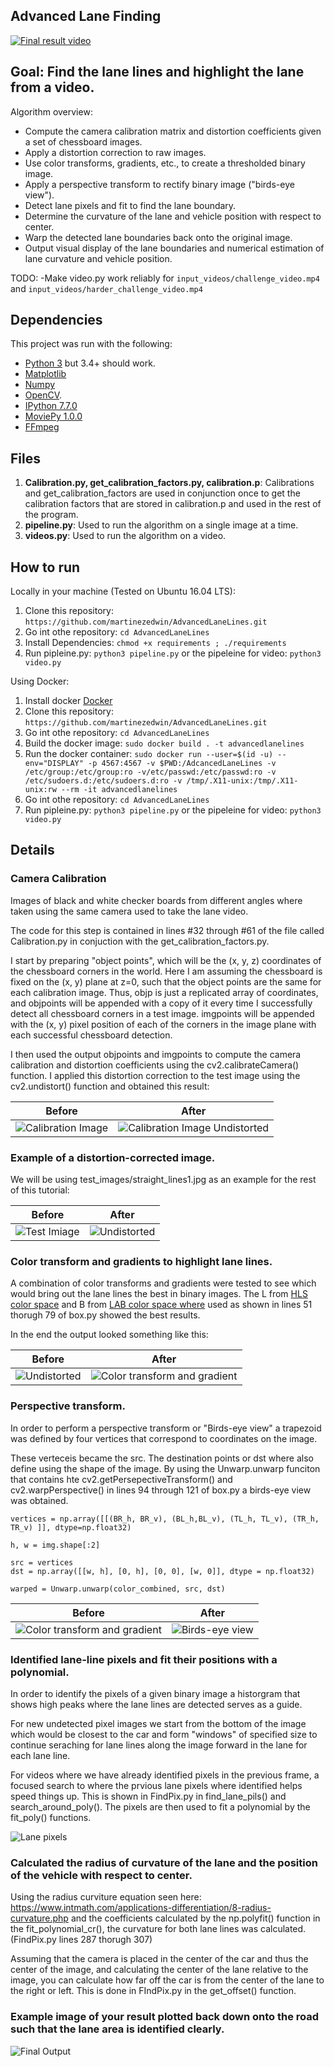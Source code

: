 ## Advanced Lane Finding

[![Final result video](./output/Advanced_lane_lines_video_image.png)](https://www.youtube.com/watch?v=g0TxAKaxdNk)

Goal: Find the lane lines and highlight the lane from a video.
---
Algorithm overview:

* Compute the camera calibration matrix and distortion coefficients given a set of chessboard images.
* Apply a distortion correction to raw images.
* Use color transforms, gradients, etc., to create a thresholded binary image.
* Apply a perspective transform to rectify binary image ("birds-eye view").
* Detect lane pixels and fit to find the lane boundary.
* Determine the curvature of the lane and vehicle position with respect to center.
* Warp the detected lane boundaries back onto the original image.
* Output visual display of the lane boundaries and numerical estimation of lane curvature and vehicle position.

TODO: 
-Make video.py work reliably for `input_videos/challenge_video.mp4` and `input_videos/harder_challenge_video.mp4`

Dependencies
---
This project was run with the following:

* [Python 3](https://www.python.org/downloads/) but 3.4+ should work.
* [Matplotlib](https://matplotlib.org/3.1.1/users/installing.html)
* [Numpy](https://docs.scipy.org/doc/numpy/user/install.html)
* [OpenCV](https://docs.opencv.org/).
* [IPython 7.7.0](https://ipython.org/install.html)
* [MoviePy 1.0.0](https://zulko.github.io/moviepy/install.html)
* [FFmpeg](https://www.ffmpeg.org/)

Files
---
1. **Calibration.py, get_calibration_factors.py, calibration.p**: Calibrations and get_calibration_factors are used in conjunction once to get the calibration factors that are stored in calibration.p and used in the rest of the program.
2. **pipeline.py**: Used to run the algorithm on a single image at a time.
3. **videos.py**: Used to run the algorithm on a video.

How to run
---
Locally in your machine (Tested on Ubuntu 16.04 LTS):
1. Clone this repository: `https://github.com/martinezedwin/AdvancedLaneLines.git`
2. Go int othe repository: `cd AdvancedLaneLines`
3. Install Dependencies: `chmod +x requirements ; ./requirements`
4. Run pipleine.py: `python3 pipeline.py` or the pipeleine for video: `python3 video.py`


Using Docker:
1. Install docker [Docker](https://docs.docker.com/install/)
2. Clone this repository: `https://github.com/martinezedwin/AdvancedLaneLines.git`
3. Go int othe repository: `cd AdvancedLaneLines`
4. Build the docker image: `sudo docker build . -t advancedlanelines`
5. Run the docker container: `sudo docker run --user=$(id -u) --env="DISPLAY" -p 4567:4567 -v $PWD:/AdcancedLaneLines -v /etc/group:/etc/group:ro -v/etc/passwd:/etc/passwd:ro -v /etc/sudoers.d:/etc/sudoers.d:ro -v /tmp/.X11-unix:/tmp/.X11-unix:rw --rm -it advancedlanelines`
6. Go int othe repository: `cd AdvancedLaneLines`
7. Run pipleine.py: `python3 pipeline.py` or the pipeleine for video: `python3 video.py`





Details
---
### Camera Calibration

Images of black and white checker boards from different angles where taken using the same camera used to take the lane video.

The code for this step is contained in lines #32 through #61 of the file called Calibration.py in conjuction with the get_calibration_factors.py.

I start by preparing "object points", which will be the (x, y, z) coordinates of the chessboard corners in the world. Here I am assuming the chessboard is fixed on the (x, y) plane at z=0, such that the object points are the same for each calibration image. Thus, objp is just a replicated array of coordinates, and objpoints will be appended with a copy of it every time I successfully detect all chessboard corners in a test image. imgpoints will be appended with the (x, y) pixel position of each of the corners in the image plane with each successful chessboard detection.

I then used the output objpoints and imgpoints to compute the camera calibration and distortion coefficients using the cv2.calibrateCamera() function. I applied this distortion correction to the test image using the cv2.undistort() function and obtained this result:


| Before                                                | After                                                                               |
|-------------------------------------------------------|-------------------------------------------------------------------------------------|
|![Calibration Image](./camera_cal/calibration1.jpg)    |![Calibration Image Undistorted](./output/calibration1_undistorted_edit.jpg)  |


### Example of a distortion-corrected image.

We will be using test_images/straight_lines1.jpg as an example for the rest of this tutorial:

| Before                                                | After                                                                               |
|-------------------------------------------------------|-------------------------------------------------------------------------------------|
|![Test Imiage](./test_images/straight_lines1.jpg)      |![Undistorted](./output/straight_lines1_undist_edit.jpg)                      |

### Color transform and gradients to highlight lane lines.

A combination of color transforms and gradients were tested to see which would bring out the lane lines the best in binary images. The L from [HLS color space](https://en.wikipedia.org/wiki/HSL_and_HSV) and B from [LAB color space where](https://en.wikipedia.org/wiki/CIELAB_color_space) used as shown in lines 51 thorugh 79 of box.py showed the best results.

In the end the output looked something like this:

| Before                                                | After                                                                               |
|-------------------------------------------------------|-------------------------------------------------------------------------------------|
|![Undistorted](./output/straight_lines1_undist_edit.jpg)|![Color transform and gradient](./output/straight_lines1_color_transform_and_gradients_edit.jpg)|


### Perspective transform.

In order to perform a perspective transform or "Birds-eye view" a trapezoid was defined by four vertices that correspond to coordinates on the image.

These verteceis became the src. The destination points or dst where also define using the shape of the image. By using the Unwarp.unwarp funciton that contains hte cv2.getPersepectiveTransform() and cv2.warpPerspective() in lines 94 through 121 of box.py a birds-eye view was obtained.

```
vertices = np.array([[(BR_h, BR_v), (BL_h,BL_v), (TL_h, TL_v), (TR_h, TR_v) ]], dtype=np.float32)

h, w = img.shape[:2]

src = vertices
dst = np.array([[w, h], [0, h], [0, 0], [w, 0]], dtype = np.float32)

warped = Unwarp.unwarp(color_combined, src, dst)
```

| Before                                                | After                                                                               |
|-------------------------------------------------------|-------------------------------------------------------------------------------------|
|![Color transform and gradient](./output/straight_lines1_color_transform_and_gradients_edit.jpg)| ![Birds-eye view](./output/striaght_lines_bird_eye_view_edit.jpg) |




### Identified lane-line pixels and fit their positions with a polynomial.

In order to identify the pixels of a given binary image a historgram that shows high peaks where the lane lines are detected serves as a guide.

For new undetected pixel images we start from the bottom of the image which would be closest to the car and form "windows" of specified size to continue seraching for lane lines along the image forward in the lane for each lane line.

For videos where we have already identified pixels in the previous frame, a focused search to where the prvious lane pixels where identified helps speed things up. This is shown in FindPix.py in find_lane_pils() and search_around_poly(). The pixels are then used to fit a polynomial by the fit_poly() functions.

![Lane pixels](./output/straight_lines1_lane_boxes_edit.jpg)

### Calculated the radius of curvature of the lane and the position of the vehicle with respect to center.

Using the radius curviture equation seen here: https://www.intmath.com/applications-differentiation/8-radius-curvature.php
and the coefficients calculated by the np.polyfit() function in the fit_polynomial_cr(), the curvature for both lane lines was calculated. (FindPix.py lines 287 thorugh 307)


Assuming that the camera is placed in the center of the car and thus the center of the image, and calculating the center of the lane relative to the image, you can calculate how far off the car is from the center of the lane to the right or left. This is done in FIndPix.py in the get_offset() function.

### Example image of your result plotted back down onto the road such that the lane area is identified clearly.

![Final Output](./output/straight_lines1_final_edit.jpg)

